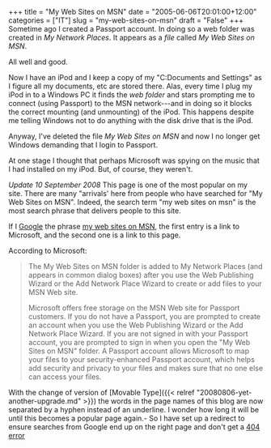 +++
title = "My Web Sites on MSN"
date = "2005-06-06T20:01:00+12:00"
categories = ["IT"]
slug = "my-web-sites-on-msn"
draft = "False"
+++
Sometime ago I created a Passport account. In doing so a web folder
was created in _My Network Places_. It appears as a _file_
called _My Web Sites on MSN_.

All well and good.

Now I have an iPod and I keep a copy of my "C:Documents and
Settings" as I figure all my documents, etc are stored there. Alas, every time
I plug my iPod in to a Windows PC it finds
the _web folder_ and stars prompting me to connect (using Passport)
to the MSN network---and in doing so it
blocks the correct mounting (and unmounting) of the iPod. This
happens despite me telling Windows not to do anything with the disk
drive that is the iPod.

Anyway, I've deleted the file _My Web Sites on MSN_ and now I no
longer get Windows demanding that I login to Passport.

At one stage I thought that perhaps Microsoft was spying on the music
that I had installed on my iPod. But, of course, they weren't.

_Update 10 September 2008_
This page is one of the most popular on my site. There are many
"arrivals' here from people who have searched for "My Web Sites on MSN".
Indeed, the search term "my web sites on msn"
is the most search phrase that delivers people to this site.

If I [Google](http://www.google.co.nz/search?q=%22my+web+sites+on+MSN%22) the
phrase [my web sites on MSN](http://support.microsoft.com/kb/308412), the first
entry is a link to Microsoft, and the second one is a link to this page.

According to Microsoft:

> The My Web Sites on MSN folder is added
to My Network Places (and appears in common dialog boxes) after you
use the Web Publishing Wizard or the Add Network Place Wizard to
create or add files to your MSN Web site.
>
> Microsoft offers free storage on the MSN Web
site for Passport customers. If you do not have a Passport, you are
prompted to create an account when you use the Web Publishing
Wizard or the Add Network Place Wizard. If you are not signed in with
your Passport account, you are prompted to sign in when you open the
"My Web Sites on MSN" folder. A Passport
account allows Microsoft to map your files to your security-enhanced
Passport account, which helps add security and privacy to your files
and makes sure that no one else can access your files.


With the change of version of [Movable
Type]({{< relref "20080806-yet-another-upgrade.md" >}})
the words in the page names of this blog are now separated by a hyphen
instead of an underline. I wonder how long it will be until this
becomes a popular page again.- So I have set up a redirect to ensure
searches from Google end up on the right page and don't get a [404
error](http://www.404errorpages.com/)

